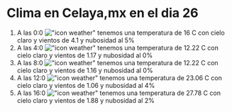 # Clima en Celaya,mx en el dia 26

1. A las 0:0 !["icon weather"](http://openweathermap.org/img/w/01n.png) tenemos una temperatura de 16 C con cielo claro y  vientos de 4.1 y nubosidad al 5%
1. A las 4:0 !["icon weather"](http://openweathermap.org/img/w/01n.png) tenemos una temperatura de 12.22 C con cielo claro y  vientos de 1.17 y nubosidad al 0%
1. A las 8:0 !["icon weather"](http://openweathermap.org/img/w/01d.png) tenemos una temperatura de 12.22 C con cielo claro y  vientos de 1.16 y nubosidad al 0%
1. A las 12:0 !["icon weather"](http://openweathermap.org/img/w/01d.png) tenemos una temperatura de 23.06 C con cielo claro y  vientos de 1.06 y nubosidad al 4%
1. A las 16:0 !["icon weather"](http://openweathermap.org/img/w/01d.png) tenemos una temperatura de 27.78 C con cielo claro y  vientos de 1.88 y nubosidad al 2%
